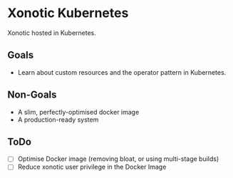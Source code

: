 # Xonotic Kubernetes

Xonotic hosted in Kubernetes.

## Goals

- Learn about custom resources and the operator pattern in Kubernetes.

## Non-Goals

- A slim, perfectly-optimised docker image
- A production-ready system

## ToDo

- [ ] Optimise Docker image (removing bloat, or using multi-stage builds)
- [ ] Reduce xonotic user privilege in the Docker Image